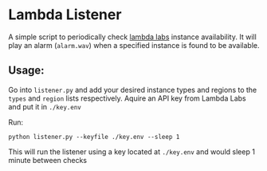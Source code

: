 # Lambda Listener

A simple script to periodically check [lambda labs]() instance availability. It will play an alarm (`alarm.wav`) when a specified instance is found to be available.

## Usage:

Go into `listener.py` and add your desired instance types and regions to the `types` and `region` lists respectively.
Aquire an API key from Lambda Labs and put it in `./key.env`

Run:

```
python listener.py --keyfile ./key.env --sleep 1
```

This will run the listener using a key located at `./key.env` and would sleep 1 minute between checks